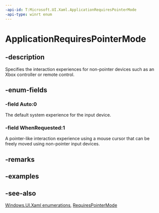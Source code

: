 ```yaml
---
-api-id: T:Microsoft.UI.Xaml.ApplicationRequiresPointerMode
-api-type: winrt enum
---
```


<!-- Enumeration syntax
public enum Microsoft.UI.Xaml.ApplicationRequiresPointerMode : int
-->

# ApplicationRequiresPointerMode

## -description

Specifies the interaction experiences for non-pointer devices such as an Xbox controller or remote control.

## -enum-fields

### -field Auto:0

The default system experience for the input device.

### -field WhenRequested:1

A pointer-like interaction experience using a mouse cursor that can be freely moved using non-pointer input devices.

## -remarks

## -examples

## -see-also

[Windows.UI.Xaml enumerations](windows_ui_xaml_enumerations.md), [RequiresPointerMode](application_requirespointermode.md)
